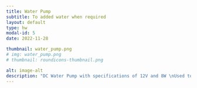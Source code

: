 ```yaml
---
title: Water Pump
subtitle: To added water when required
layout: default
type: hw
modal-id: 5
date: 2022-11-28

thumbnail: water_pump.png
# img: water_pump.png
# thumbnail: roundicons-thumbnail.png

alt: image-alt
description: "DC Water Pump with specifications of 12V and 8W \nUsed to add water (increase the moisture content when required)"
---
```


